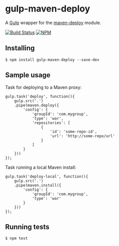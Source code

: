 gulp-maven-deploy
=================

A [Gulp](//gulpjs.com/) wrapper for the [maven-deploy](https://www.npmjs.org/package/maven-deploy) module.

[![Build Status](https://api.travis-ci.org/finn-no/gulp-maven-deploy.png?branch=master)](https://travis-ci.org/finn-no/gulp-maven-deploy)
[![NPM](https://nodei.co/npm/gulp-maven-deploy.png?stars=true&downloads=true)](https://npmjs.org/package/gulp-maven-deploy)


## Installing

	$ npm install gulp-maven-deploy --save-dev

## Sample usage

Task for deploying to a Maven proxy:

	gulp.task('deploy', function(){
		gulp.src('.')
		.pipe(maven.deploy({
			'config': {
				'groupId': 'com.mygroup',
				'type': 'war',
				'repositories': [
					{
						'id': 'some-repo-id',
						'url': 'http://some-repo/url'
					}
				]
			}
		}))
	});

Task running a local Maven install:

	gulp.task('deploy-local', function(){
		gulp.src('.')
		.pipe(maven.install({
			'config': {
				'groupId': 'com.mygroup',
				'type': 'war'
			}
		}))
	});

## Running tests

	$ npm test
